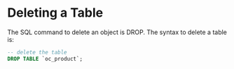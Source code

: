 # Deleting a Table

The SQL command to delete an object is DROP. The syntax to delete a table is:

```sql
-- delete the table
DROP TABLE `oc_product`;
```

